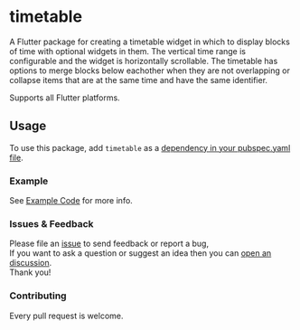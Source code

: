 
# timetable
A Flutter package for creating a timetable widget in which to display blocks of time with optional widgets in them.
The vertical time range is configurable and the widget is horizontally scrollable. The timetable has options to merge blocks below eachother when they are not overlapping or collapse items that are at the same time and have the same identifier.

Supports all Flutter platforms.

## Usage

To use this package, add `timetable` as a [dependency in your pubspec.yaml file](https://flutter.dev/docs/development/platform-integration/platform-channels).

### Example

See [Example Code](example/lib/main.dart) for more info.

### Issues & Feedback

Please file an [issue](https://github.com/Iconica-Development/timetable/issues) to send feedback or report a bug,  
If you want to ask a question or suggest an idea then you can [open an discussion](https://github.com/Iconica-Development/timetable/discussions).  
Thank you!

### Contributing

Every pull request is welcome.